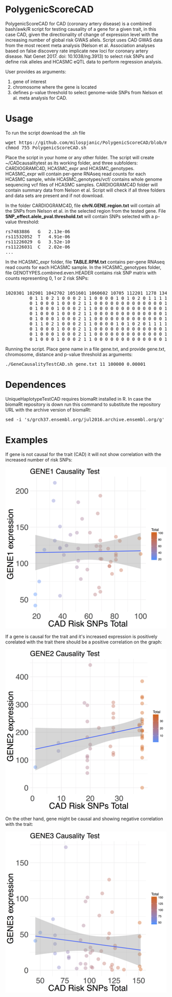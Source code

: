 # PolygenicScoreCAD

PolygenicScoreCAD for CAD (coronary artery disease) is a combined bash/awk/R script for testing causality of a gene for a given trait, in this case CAD, given the directionality of change of expression level with the increasing number of global risk GWAS allels. Script uses CAD GWAS data from the most recent meta analysis (Nelson et al. Association analyses based on false discovery rate implicate new loci for coronary artery disease. Nat Genet 2017. doi: 10.1038/ng.3913) to select risk SNPs and define risk alleles and HCASMC eQTL data to perform regression analysis.

User provides as arguments:

1. gene of interest
2. chromosome where the gene is located
3. defines p-value threshold to select genome-wide SNPs from Nelson et al. meta analysis for CAD.

# Usage

To run the script download the .sh file
<pre>
wget https://github.com/milospjanic/PolygenicScoreCAD/blob/master/PolygenicScoreCAD.sh
chmod 755 PolygenicScoreCAD.sh
</pre>

Place the script in your home or any other folder. The script will create ~/CADcausalitytest as its working folder, and three subfolders: CARDIOGRAMC4D, HCASMC_expr and HCASMC_genotypes. HCASMC_expr will contain per-gene RNAseq read counts for each HCASMC sample, while HCASMC_genotypes/vcf/ contains whole genome sequencing vcf files of HCASMC samples. CARDIOGRAMC4D folder will contain summary data from Nelson et al. Script will check if all three folders and data sets are present and if not download.

In the folder CARDIOGRAMC4D, file **chrN.GENE.region.txt** will contain all the SNPs from Nelson et al. in the selected region from the tested gene. File **SNP_effect.alele_pval.threshold.txt** will contain SNPs selected with a p-value threshold:

<pre>
rs7483886	G	2.13e-06
rs11532052	T	4.91e-06
rs11226029	G	3.52e-10
rs11226031	C	2.02e-06
...
</pre>

In the HCASMC_expr folder, file **TABLE.RPM.txt** contains per-gene RNAseq read counts for each HCASMC sample. In the HCASMC_genotypes folder, file GENOTYPES.combined.even.HEADER contains risk SNP matrix with counts representing 0, 1 or 2 risk SNPs:

<pre>

1020301 102901 1042702 1051601 1060602 10705 112201 1278 1346 1347 1369 1386 1448 1483 1497 1522 1559 1576 1587 1596 177089 1795 1923 200212 2030801 2040401 20805 2102 2109 2115 2135 2139 2161 2228 2282 2305 2356 24156 2435 2463 2477 2510 289727 2989 3003 3100203 3101801 313605 59386145 59885590 7103002 8072501 8100901 9052004 9070202 9071501 9090701 CA1401
         0 1 1 0 2 1 0 0 0 2 1 1 0 0 0 0 1 0 1 0 2 0 1 1 1 1 0 1 0 1 1 0 2 2 1 0 1 1 2 1 2 0 1 1 0 1 2 1 2 0 1 0 0 1 0 1 1 0
         0 1 0 0 0 1 0 0 0 2 1 1 0 0 0 0 0 0 0 0 0 0 0 0 0 1 0 0 0 1 1 0 0 0 0 0 0 0 2 0 2 0 1 1 0 1 1 1 2 0 1 0 0 0 0 1 0 0
         0 1 0 0 0 1 0 0 0 2 1 1 0 0 0 0 0 0 0 0 0 0 0 0 0 1 0 0 0 1 1 0 0 0 0 0 0 0 2 0 2 0 1 1 0 1 1 1 2 0 1 0 0 0 0 1 0 0
         0 1 0 0 0 1 0 0 0 2 1 1 0 0 0 0 0 0 0 0 0 0 0 0 0 1 0 0 0 1 1 0 0 0 0 0 0 0 2 0 2 0 1 1 0 1 1 1 2 0 1 0 0 0 0 1 0 0
         0 1 0 0 0 1 0 0 0 2 1 1 0 0 0 0 0 0 0 0 0 0 0 0 0 1 0 0 0 1 1 0 0 0 0 0 0 0 2 0 2 0 1 1 0 1 1 1 2 0 1 0 0 0 0 1 0 0
         0 1 1 0 2 1 0 0 0 2 1 1 0 0 0 0 1 0 1 0 2 0 1 1 1 1 0 1 0 1 1 0 2 2 1 0 1 1 2 1 2 0 1 1 0 1 2 1 2 0 1 0 0 1 0 1 1 0
         0 1 0 0 0 1 0 0 0 2 1 1 0 0 0 0 0 0 0 0 0 0 0 0 0 1 0 0 0 1 1 0 0 0 0 0 0 0 2 0 2 0 1 1 0 1 1 1 2 0 1 0 0 0 0 1 0 0
         0 1 0 0 0 1 0 0 0 2 1 1 0 0 0 0 0 0 0 0 0 0 0 0 0 1 0 0 0 1 1 0 0 0 0 0 0 0 2 0 2 0 1 1 0 1 1 1 2 0 1 0 0 0 0 1 0 0
         0 1 0 0 0 1 0 0 0 2 1 1 0 0 0 0 0 0 0 0 0 0 0 0 0 1 0 0 0 1 1 0 0 0 0 0 0 0 2 0 2 0 1 1 0 1 1 1 2 0 1 0 0 0 0 1 0 0
</pre>

Running the script. Place gene name in a file gene.txt, and provide gene.txt, chromosome, distance and p-value threshold as arguments:

<pre>
./GeneCausalityTestCAD.sh gene.txt 11 100000 0.00001
</pre>

# Dependences

UniqueHaplotypeTestCAD requires biomaRt installed in R. In case the biomaRt repository is down run this command to substitute the repository URL with the archive version of biomaRt:

<pre>
sed -i 's/grch37.ensembl.org/jul2016.archive.ensembl.org/g' UniqueHaplotypeTestCAD.sh
</pre>

# Examples

If gene is not causal for the trait (CAD) it will not show correlation with the increased number of risk SNPs:

![alt text](https://github.com/milospjanic/GeneCausalityTestCAD/blob/master/test24.png)

If a gene is causal for the trait and it's increased expression is positively corelated with the trait there should be a positive correlation on the graph:

![alt text](https://github.com/milospjanic/GeneCausalityTestCAD/blob/master/test28.png)

On the other hand, gene might be causal and showing negative correlation with the trait:

![alt text](https://github.com/milospjanic/GeneCausalityTestCAD/blob/master/test29.png)


